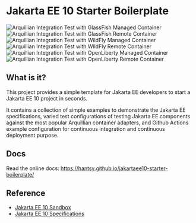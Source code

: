 # Jakarta EE 10 Starter Boilerplate

![Arquillian Integration Test with GlassFish Managed Container](https://github.com/hantsy/jakartaee10-starter-boilerplate/workflows/arq-glassfish-managed/badge.svg)
![Arquillian Integration Test with GlassFish Remote Container](https://github.com/hantsy/jakartaee10-starter-boilerplate/workflows/arq-glassfish-remote/badge.svg)
![Arquillian Integration Test with WildFly Managed Container](https://github.com/hantsy/jakartaee10-starter-boilerplate/workflows/arq-wildfly-managed/badge.svg)
![Arquillian Integration Test with WildFly Remote Container](https://github.com/hantsy/jakartaee10-starter-boilerplate/workflows/arq-wildfly-remote/badge.svg)
![Arquillian Integration Test with OpenLiberty Managed Container](https://github.com/hantsy/jakartaee10-starter-boilerplate/workflows/arq-liberty-managed/badge.svg)
![Arquillian Integration Test with OpenLiberty Remote Container](https://github.com/hantsy/jakartaee10-starter-boilerplate/workflows/arq-liberty-remote/badge.svg)

## What is it?

This project provides a simple template for Jakarta EE developers to start a Jakarta EE 10 project in seconds. 

It contains a collection of simple examples to demonstrate the Jakarta EE specifications, varied test configurations of testing Jakarta EE components against the most popular Arquillian container adapters, and Github Actions example configuration for continuous integration and continuous deployment purpose.

## Docs

Read the online docs: https://hantsy.github.io/jakartaee10-starter-boilerplate/

## Reference 

* [Jakarta EE 10 Sandbox](https://github.com/hantsy/jakartaee10-sandbox)
* [Jakarta EE 10 Specifications](https://jakarta.ee/specifications/platform/10/)
